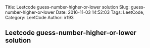 Title: Leetcode guess-number-higher-or-lower solution
Slug: guess-number-higher-or-lower
Date: 2016-11-03 14:52:03
Tags: LeetCode,
Category: LeetCode
Author: ir193


## Leetcode guess-number-higher-or-lower solution
